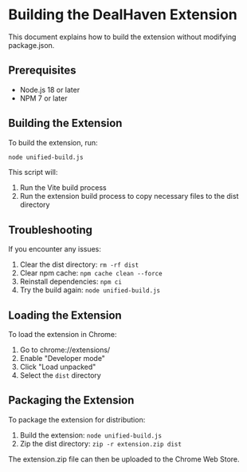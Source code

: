 
# Building the DealHaven Extension

This document explains how to build the extension without modifying package.json.

## Prerequisites

- Node.js 18 or later
- NPM 7 or later

## Building the Extension

To build the extension, run:

```bash
node unified-build.js
```

This script will:

1. Run the Vite build process
2. Run the extension build process to copy necessary files to the dist directory

## Troubleshooting

If you encounter any issues:

1. Clear the dist directory: `rm -rf dist`
2. Clear npm cache: `npm cache clean --force`
3. Reinstall dependencies: `npm ci`
4. Try the build again: `node unified-build.js`

## Loading the Extension

To load the extension in Chrome:

1. Go to chrome://extensions/
2. Enable "Developer mode"
3. Click "Load unpacked"
4. Select the `dist` directory

## Packaging the Extension

To package the extension for distribution:

1. Build the extension: `node unified-build.js`
2. Zip the dist directory: `zip -r extension.zip dist`

The extension.zip file can then be uploaded to the Chrome Web Store.
